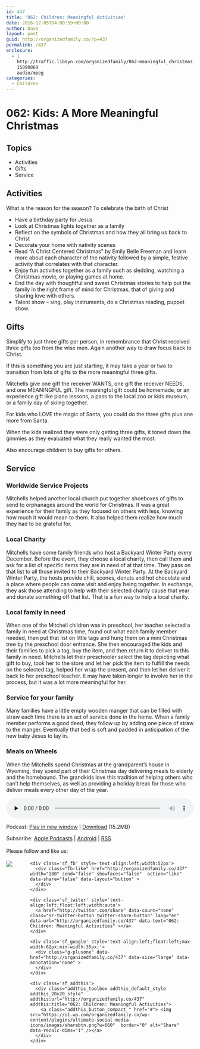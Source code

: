```yaml
---
id: 437
title: '062: Children: Meaningful Activities'
date: 2016-12-05T04:00:59+00:00
author: Dave
layout: post
guid: http://organizedfamily.co/?p=437
permalink: /437
enclosure:
  - |
    http://traffic.libsyn.com/organizedfamily/062-meaningful_christmas.mp3
    15890869
    audio/mpeg
categories:
  - Children
---
```

# 062: Kids: A More Meaningful Christmas

## Topics

  * Activities
  * Gifts
  * Service

## Activities

What is the reason for the season? To celebrate the birth of Christ

  * Have a birthday party for Jesus
  * Look at Christmas lights together as a family
  * Reflect on the symbols of Christmas and how they all bring us back to Christ
  * Decorate your home with nativity scenes
  * Read &#8220;A Christ Centered Christmas&#8221; by Emily Belle Freeman and learn more about each character of the nativity followed by a simple, festive activity that correlates with that character.
  * Enjoy fun activities together as a family such as sledding, watching a Christmas movie, or playing games at home.
  * End the day with thoughtful and sweet Christmas stories to help put the family in the right frame of mind for Christmas, that of giving and sharing love with others.
  * Talent show &#8211; sing, play instruments, do a Christmas reading, puppet show. 

## Gifts

Simplify to just three gifts per person, in remembrance that Christ received three gifts too from the wise men. Again another way to draw focus back to Christ.

If this is something you are just starting, it may take a year or two to transition from lots of gifts to the more meaningful three gifts.

Mitchells give one gift the receiver WANTS, one gift the receiver NEEDS, and one MEANINGFUL gift. The meaningful gift could be homemade, or an experience gift like piano lessons, a pass to the local zoo or kids museum, or a family day of skiing together.

For kids who LOVE the magic of Santa, you could do the three gifts plus one more from Santa.

When the kids realized they were only getting three gifts, it toned down the gimmies as they evaluated what they really wanted the most.

Also encourage children to buy gifts for others.

## Service

### Worldwide Service Projects

Mitchells helped another local church put together shoeboxes of gifts to send to orphanages around the world for Christmas. It was a great experience for their family as they focused on others with less, knowing how much it would mean to them. It also helped them realize how much they had to be grateful for.

### Local Charity

Mitchells have some family friends who host a Backyard Winter Party every December. Before the event, they choose a local charity, then call them and ask for a list of specific items they are in need of at that time. They pass on that list to all those invited to their Backyard Winter Party. At the Backyard Winter Party, the hosts provide chili, scones, donuts and hot chocolate and a place where people can come visit and enjoy being together. In exchange, they ask those attending to help with their selected charity cause that year and donate something off that list. That is a fun way to help a local charity.

### Local family in need

When one of the Mitchell children was in preschool, her teacher selected a family in need at Christmas time, found out what each family member needed, then put that list on little tags and hung them on a mini Christmas tree by the preschool door entrance. She then encouraged the kids and their families to pick a tag, buy the item, and then return it to deliver to this family in need. Mitchells let their preschooler select the tag depicting what gift to buy, took her to the store and let her pick the item to fulfill the needs on the selected tag, helped her wrap the present, and then let her deliver it back to her preschool teacher. It may have taken longer to involve her in the process, but it was a lot more meaningful for her.

### Service for your family

Many families have a little empty wooden manger that can be filled with straw each time there is an act of service done in the home. When a family member performs a good deed, they follow up by adding one piece of straw to the manger. Eventually that bed is soft and padded in anticipation of the new baby Jesus to lay in.

### Meals on Wheels

When the Mitchells spend Christmas at the grandparent&#8217;s house in Wyoming, they spend part of their Christmas day delivering meals to elderly and the homebound. The grandkids love this tradition of helping others who can&#8217;t help themselves, as well as providing a holiday break for those who deliver meals every other day of the year.

<div class="powerpress_player" id="powerpress_player_5383">
  <audio class="wp-audio-shortcode" id="audio-437-63" preload="none" style="width: 100%;" controls="controls"><source type="audio/mpeg" src="http://traffic.libsyn.com/organizedfamily/062-meaningful_christmas.mp3?_=63" /><a href="http://traffic.libsyn.com/organizedfamily/062-meaningful_christmas.mp3">http://traffic.libsyn.com/organizedfamily/062-meaningful_christmas.mp3</a></audio>
</div>

<p class="powerpress_links powerpress_links_mp3">
  Podcast: <a href="http://traffic.libsyn.com/organizedfamily/062-meaningful_christmas.mp3" class="powerpress_link_pinw" target="_blank" title="Play in new window" onclick="return powerpress_pinw('http://organizedfamily.co/?powerpress_pinw=437-podcast');" rel="nofollow">Play in new window</a> | <a href="http://traffic.libsyn.com/organizedfamily/062-meaningful_christmas.mp3" class="powerpress_link_d" title="Download" rel="nofollow" download="062-meaningful_christmas.mp3">Download</a> (15.2MB)
</p>

<p class="powerpress_links powerpress_subscribe_links">
  Subscribe: <a href="https://itunes.apple.com/us/podcast/organized-family/id1047979605?mt=2&ls=1#episodeGuid=http%3A%2F%2Forganizedfamily.co%2F%3Fp%3D437" class="powerpress_link_subscribe powerpress_link_subscribe_itunes" title="Subscribe on Apple Podcasts" rel="nofollow">Apple Podcasts</a> | <a href="http://subscribeonandroid.com/organizedfamily.co/feed/podcast" class="powerpress_link_subscribe powerpress_link_subscribe_android" title="Subscribe on Android" rel="nofollow">Android</a> | <a href="http://organizedfamily.co/feed/podcast" class="powerpress_link_subscribe powerpress_link_subscribe_rss" title="Subscribe via RSS" rel="nofollow">RSS</a>
</p>

<div class='sfsi_Sicons' style='width: 100%; display: inline-block; vertical-align: middle; text-align:left'>
  <div style='margin:0px 8px 0px 0px; line-height: 24px'>
    <span>Please follow and like us:</span>
  </div>
  
  <div class='sfsi_socialwpr'>
    <div class='sf_subscrbe' style='text-align:left;float:left;width:64px'>
      <a href="http://www.specificfeeds.com/widget/emailsubscribe/MTc5ODgx/OA==/" target="_blank"><img src="https://i2.wp.com/organizedfamily.co/wp-content/plugins/ultimate-social-media-icons/images/follow_subscribe.png?w=660" data-recalc-dims="1" /></a>
    </div>
    
    <div class='sf_fb' style='text-align:left;width:52px'>
      <div class="fb-like" href="http://organizedfamily.co/437" width="180" send="false" showfaces="false"  action="like" data-share="false" data-layout="button" >
      </div>
    </div>
    
    <div class='sf_twiter' style='text-align:left;float:left;width:auto'>
      <a href="http://twitter.com/share" data-count="none" class="sr-twitter-button twitter-share-button" lang="en" data-url="http://organizedfamily.co/437" data-text="062: Children: Meaningful Activities" ></a>
    </div>
    
    <div class='sf_google' style='text-align:left;float:left;max-width:62px;min-width:35px;'>
      <div class="g-plusone" data-href="http://organizedfamily.co/437" data-size="large" data-annotation="none" >
      </div>
    </div>
    
    <div class='sf_addthis'>
      <div class="addthis_toolbox addthis_default_style addthis_20x20_style" addthis:url="http://organizedfamily.co/437" addthis:title="062: Children: Meaningful Activities">
        <a class="addthis_button_compact " href="#"> <img src="https://i1.wp.com/organizedfamily.co/wp-content/plugins/ultimate-social-media-icons/images/sharebtn.png?w=660"  border="0" alt="Share" data-recalc-dims="1" /></a>
      </div>
    </div>
  </div>
</div>